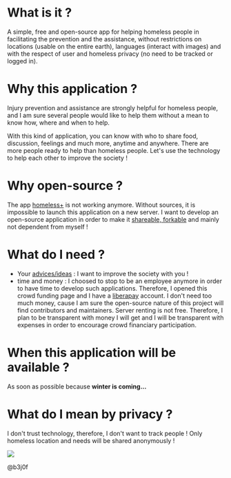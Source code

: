 # What is it ?
A simple, free and open-source app for helping homeless people in facilitating the prevention and the assistance, without restrictions on locations (usable on the entire earth), languages (interact with images) and with the respect of user and homeless privacy (no need to be tracked or logged in).

# Why this application ?
Injury prevention and assistance are strongly helpful for homeless people, and I am sure several people would like to help them without a mean to know how, where and when to help.

With this kind of application, you can know with who to share food, discussion, feelings and much more, anytime and anywhere. There are more people ready to help than homeless people. Let's use the technology to help each other to improve the society !

# Why open-source ?
The app [homeless+](http://homelessplus.com) is not working anymore. Without sources, it is impossible to launch this application on a new server. I want to develop an open-source application in order to make it [shareable, forkable](https://github.com/b3j0f/homeless/) and mainly not dependent from myself !

# What do I need ?
- Your [advices/ideas](https://github.com/b3j0f/homeless/issues) : I want to improve the society with you !
- time and money : I choosed to stop to be an employee anymore in order to have time to develop such applications. Therefore, I opened this crowd funding page and I have a [liberapay](https://liberapay.com/b3j0f/donate) account. I don't need too much money, cause I am sure the open-source nature of this project will find contributors and maintainers. Server renting is not free. Therefore, I plan to be transparent with money I will get and I will be transparent with expenses in order to encourage crowd financiary participation.

# When this application will be available ?
As soon as possible because **winter is coming...**

# What do I mean by privacy ?
I don't trust technology, therefore, I don't want to track people ! Only homeless location and needs will be shared anonymously !

[![](https://liberapay.com/assets/widgets/donate.svg)](https://liberapay.com/b3j0f/donate)

@b3j0f
